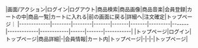 |画面/アクション|ログイン|ログアウト|商品検索|商品画像|商品音楽|会員登録|カートの中|商品一覧|カートに入れる|前の画面に戻る|詳細へ|注文確定|トップページ｜
|-------------|--------|--------|-------|-------|-------|---------|-------|-------------|------------|------|-------|-----------|
|トップページ|ログイン|トップページ|商品詳細|-|会員情報|カート内|トップページ|-|-|-|トップページ|
